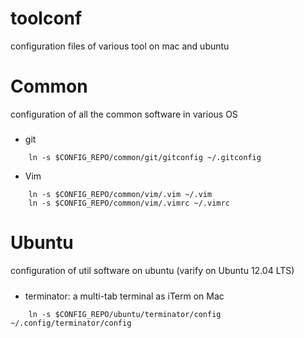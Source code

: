 toolconf
========

configuration files of various tool on mac and ubuntu

Common
========
configuration of all the common software in various OS

#####
- git
```
    ln -s $CONFIG_REPO/common/git/gitconfig ~/.gitconfig
```
- Vim
```
    ln -s $CONFIG_REPO/common/vim/.vim ~/.vim
    ln -s $CONFIG_REPO/common/vim/.vimrc ~/.vimrc
```

Ubuntu
========
configuration of util software on ubuntu (varify on Ubuntu 12.04 LTS)

#####
- terminator: a multi-tab terminal as iTerm on Mac
```
    ln -s $CONFIG_REPO/ubuntu/terminator/config ~/.config/terminator/config
```
